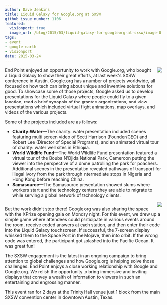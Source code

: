 ```yaml
---
author: Dave Jenkins
title: Liquid Galaxy for Google.org at SXSW
github_issue_number: 1106
featured:
  visionport: true
  image_url: /blog/2015/03/liquid-galaxy-for-googleorg-at-sxsw/image-0-big.jpeg
tags:
- event
- google-earth
- visionport
date: 2015-03-24
---
```


<div class="separator" style="clear: both; text-align: center;"><a href="/blog/2015/03/liquid-galaxy-for-googleorg-at-sxsw/image-0-big.jpeg" imageanchor="1" style="clear: right; float: right; margin-bottom: 1em; margin-left: 1em;"><img border="0" src="/blog/2015/03/liquid-galaxy-for-googleorg-at-sxsw/image-0.jpeg"/></a></div>

End Point enjoyed an opportunity to work with Google.org, who bought a Liquid Galaxy to show their great efforts, at last week's SXSW conference in Austin. Google.org has a number of projects worldwide, all focused on how tech can bring about unique and inventive solutions for good. To showcase some of those projects, Google asked us to develop presentations for the Liquid Galaxy where people could fly to a given location, read a brief synopsis of the grantee organizations, and view presentations which included virtual flight animations, map overlays, and videos of the various projects.

Some of the projects included are as follows:

- **Charity:Water**—​The charity: water presentation included scenes featuring multi screen video of Scott Harrison (Founder/CEO) and Robert Lee (Director of Special Programs), and an animated virtual tour of charity: water well sites in Ethiopia.
- **World Wildlife Fund**—​The World Wildlife Fund presentation featured a virtual tour of the Bouba N’Djida National Park, Cameroon putting the viewer into the perspective of a drone patrolling the park for poachers. Additional scenes in the presentation revealed pathways of transport for illegal ivory from the park through intermediate stops in Nigeria and Hong Kong before reaching China.
- **Samasource**—​The Samasource presentation showed slums where workers start and the technology centers they are able to migrate to while serving a global network of technology clients.

<div class="separator" style="clear: both; text-align: center;"><a href="/blog/2015/03/liquid-galaxy-for-googleorg-at-sxsw/image-1-big.jpeg" imageanchor="1" style="clear: right; float: right; margin-bottom: 1em; margin-left: 1em;"><img border="0" src="/blog/2015/03/liquid-galaxy-for-googleorg-at-sxsw/image-1.jpeg"/></a></div>

But the work didn’t stop there! Google.org was also sharing the space with the XPrize opening gala on Monday night. For this event, we drew up a simple game where attendees could participate in various events around the room, receive coded answers at each station, and then enter their code into the Liquid Galaxy touchscreen. If successful, the 7-screen display whisked them to the Space Port in the Mojave, then into orbit. If the wrong code was entered, the participant got splashed into the Pacific Ocean. It was great fun!

The SXSW engagement is the latest in an ongoing campaign to bring attention to global challenges and how Google.org is helping solve those challenges. End Point enjoys a close working relationship with Google and Google.org. We relish the opportunity to bring immersive and inviting displays that convey a wealth of information to viewers in such an entertaining and engrossing manner.

This event ran for 2 days at the Trinity Hall venue just 1 block from the main SXSW convention center in downtown Austin, Texas.
